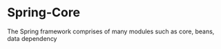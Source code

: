 # Spring-Core

The Spring framework comprises of many modules such as core, beans, data dependency

